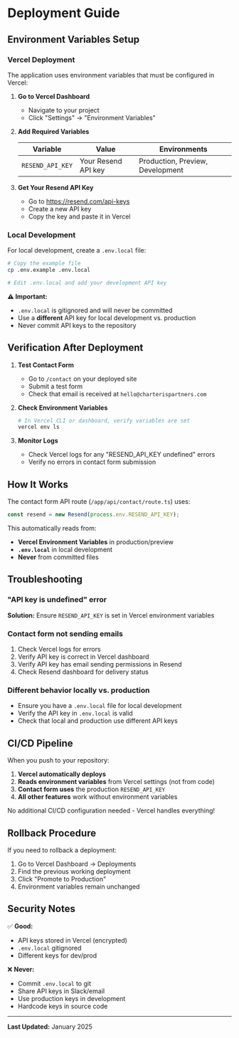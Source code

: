 # Deployment Guide

## Environment Variables Setup

### Vercel Deployment

The application uses environment variables that must be configured in Vercel:

1. **Go to Vercel Dashboard**
   - Navigate to your project
   - Click "Settings" → "Environment Variables"

2. **Add Required Variables**

   | Variable | Value | Environments |
   |----------|-------|--------------|
   | `RESEND_API_KEY` | Your Resend API key | Production, Preview, Development |

3. **Get Your Resend API Key**
   - Go to https://resend.com/api-keys
   - Create a new API key
   - Copy the key and paste it in Vercel

### Local Development

For local development, create a `.env.local` file:

```bash
# Copy the example file
cp .env.example .env.local

# Edit .env.local and add your development API key
```

**⚠️ Important:**
- `.env.local` is gitignored and will never be committed
- Use a **different** API key for local development vs. production
- Never commit API keys to the repository

## Verification After Deployment

1. **Test Contact Form**
   - Go to `/contact` on your deployed site
   - Submit a test form
   - Check that email is received at `hello@charterispartners.com`

2. **Check Environment Variables**
   ```bash
   # In Vercel CLI or dashboard, verify variables are set
   vercel env ls
   ```

3. **Monitor Logs**
   - Check Vercel logs for any "RESEND_API_KEY undefined" errors
   - Verify no errors in contact form submission

## How It Works

The contact form API route (`/app/api/contact/route.ts`) uses:

```typescript
const resend = new Resend(process.env.RESEND_API_KEY);
```

This automatically reads from:
- **Vercel Environment Variables** in production/preview
- **`.env.local`** in local development
- **Never** from committed files

## Troubleshooting

### "API key is undefined" error

**Solution:** Ensure `RESEND_API_KEY` is set in Vercel environment variables

### Contact form not sending emails

1. Check Vercel logs for errors
2. Verify API key is correct in Vercel dashboard
3. Verify API key has email sending permissions in Resend
4. Check Resend dashboard for delivery status

### Different behavior locally vs. production

- Ensure you have a `.env.local` file for local development
- Verify the API key in `.env.local` is valid
- Check that local and production use different API keys

## CI/CD Pipeline

When you push to your repository:

1. **Vercel automatically deploys**
2. **Reads environment variables** from Vercel settings (not from code)
3. **Contact form uses** the production `RESEND_API_KEY`
4. **All other features** work without environment variables

No additional CI/CD configuration needed - Vercel handles everything!

## Rollback Procedure

If you need to rollback a deployment:

1. Go to Vercel Dashboard → Deployments
2. Find the previous working deployment
3. Click "Promote to Production"
4. Environment variables remain unchanged

## Security Notes

✅ **Good:**
- API keys stored in Vercel (encrypted)
- `.env.local` gitignored
- Different keys for dev/prod

❌ **Never:**
- Commit `.env.local` to git
- Share API keys in Slack/email
- Use production keys in development
- Hardcode keys in source code

---

**Last Updated:** January 2025
